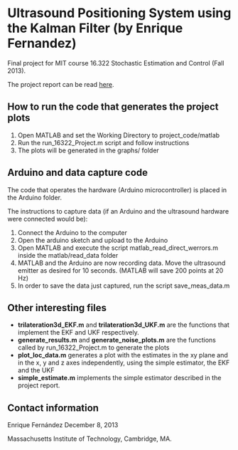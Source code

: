 # Ultrasound Positioning System using the Kalman Filter (by Enrique Fernandez)

Final project for MIT course 16.322 Stochastic Estimation and Control (Fall 2013).

The project report can be read [here](EnriqueFernandez_16322Project.pdf).

## How to run the code that generates the project plots

1. Open MATLAB and set the Working Directory to project_code/matlab
2. Run the run_16322_Project.m script and follow instructions
3. The plots will be generated in the graphs/ folder

## Arduino and data capture code

The code that operates the hardware (Arduino microcontroller) is placed in the Arduino folder.

The instructions to capture data (if an Arduino and the ultrasound hardware were connected would be):

1. Connect the Arduino to the computer
2. Open the arduino sketch and upload to the Arduino
3. Open MATLAB and execute the script matlab_read_direct_werrors.m inside the matlab/read_data folder
4. MATLAB and the Arduino are now recording data. Move the ultrasound emitter as desired for 10 seconds. (MATLAB will save 200 points at 20 Hz)
5. In order to save the data just captured, run the script save_meas_data.m

## Other interesting files

* __trilateration3d_EKF.m__ and __trilateration3d_UKF.m__ are the functions that implement the EKF and UKF respectively.
* __generate_results.m__ and __generate_noise_plots.m__ are the functions called by run_16322_Project.m to generate the plots
* __plot_loc_data.m__ generates a plot with the estimates in the xy plane and in the x, y and z axes independently, using the simple estimator, the EKF and the UKF
* __simple_estimate.m__ implements the simple estimator described in the project report.

## Contact information

Enrique Fernández
December 8, 2013

Massachusetts Institute of Technology, Cambridge, MA.
